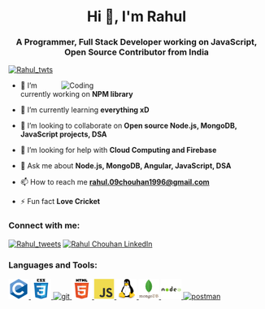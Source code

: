 <!--
### Hi 👋, I'm Rahul


**A Programmer, Full Stack Developer working with JavaScript, Open Source Contributor from India**

[![Follow @RahulChouhan97][1.1]][1]


[1.1]: http://i.imgur.com/tXSoThF.png (twitter icon with padding)

[1]: http://www.twitter.com/RahulChouhan97

- 🔭 I’m currently working on NPM library
- 🌱 I’m currently learning everything
- 👯 I’m looking to collaborate on Open source Node.js, MongoDB, JavaScript projects, DSA
- 🤔 I’m looking for help with Cloud and Firebase
- 💬 Ask me about Node.js, MongoDB, Angular, JavaScript, DSA
- 📫 How to reach me: rahul.09chouhan1996@gmail.com
- 😄 Pronouns: ...TT
- ⚡ Fun fact: Love Cricket
-->

<h1 align="center">Hi 👋, I'm Rahul</h1>
<h3 align="center">A Programmer, Full Stack Developer working on JavaScript, Open Source Contributor from India</h3>

<p align="left"> <a href="https://twitter.com/RahulChouhan97" target="blank"><img src="https://img.shields.io/twitter/follow/RahulChouhan97?logo=twitter&style=for-the-badge" alt="Rahul_twts" /></a> </p>

<img align="right" alt="Coding" width="400" src="https://cdn.dribbble.com/users/2646423/screenshots/5507196/computer.gif">


- 🔭 I’m currently working on **NPM library**

- 🌱 I’m currently learning **everything xD**

- 👯 I’m looking to collaborate on **Open source Node.js, MongoDB, JavaScript projects, DSA**

- 🤝 I’m looking for help with **Cloud Computing and Firebase**

- 💬 Ask me about **Node.js, MongoDB, Angular, JavaScript, DSA**

- 📫 How to reach me **rahul.09chouhan1996@gmail.com**

- ⚡ Fun fact **Love Cricket**

<h3 align="left">Connect with me:</h3>
<p align="left">
<a href="https://twitter.com/RahulChouhan97" target="blank"><img align="center" src="https://raw.githubusercontent.com/rahuldkjain/github-profile-readme-generator/master/src/images/icons/Social/twitter.svg" alt="Rahul_tweets" height="30" width="40" /></a>
<a href="https://www.linkedin.com/in/rahul-chouhan-730155169/" target="blank"><img align="center" src="https://raw.githubusercontent.com/rahuldkjain/github-profile-readme-generator/master/src/images/icons/Social/linked-in-alt.svg" alt="Rahul Chouhan LinkedIn" height="30" width="40" /></a>
</p>

<h3 align="left">Languages and Tools:</h3>
<p align="left"> 
  <a href="https://www.cprogramming.com/" target="_blank"> <img src="https://raw.githubusercontent.com/devicons/devicon/master/icons/c/c-original.svg" alt="c" width="40" height="40"/> </a> 
  <a href="https://www.w3schools.com/css/" target="_blank"> <img src="https://raw.githubusercontent.com/devicons/devicon/master/icons/css3/css3-original-wordmark.svg" alt="css3" width="40" height="40"/> </a> 
  <a href="https://git-scm.com/" target="_blank"> <img src="https://www.vectorlogo.zone/logos/git-scm/git-scm-icon.svg" alt="git" width="40" height="40"/> </a> 
  <a href="https://www.w3.org/html/" target="_blank"> <img src="https://raw.githubusercontent.com/devicons/devicon/master/icons/html5/html5-original-wordmark.svg" alt="html5" width="40" height="40"/> </a> 
  <a href="https://developer.mozilla.org/en-US/docs/Web/JavaScript" target="_blank"> <img src="https://raw.githubusercontent.com/devicons/devicon/master/icons/javascript/javascript-original.svg" alt="javascript" width="40" height="40"/> </a>  
  <a href="https://www.linux.org/" target="_blank"> <img src="https://raw.githubusercontent.com/devicons/devicon/master/icons/linux/linux-original.svg" alt="linux" width="40" height="40"/> </a> 
  <a href="https://www.mongodb.com/" target="_blank"> <img src="https://raw.githubusercontent.com/devicons/devicon/master/icons/mongodb/mongodb-original-wordmark.svg" alt="mongodb" width="40" height="40"/> </a> 
  <a href="https://nodejs.org" target="_blank"> <img src="https://raw.githubusercontent.com/devicons/devicon/master/icons/nodejs/nodejs-original-wordmark.svg" alt="nodejs" width="40" height="40"/> </a> 
  <a href="https://postman.com" target="_blank"> <img src="https://www.vectorlogo.zone/logos/getpostman/getpostman-icon.svg" alt="postman" width="40" height="40"/> </a> 
</p>

